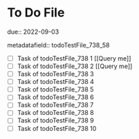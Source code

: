 # To Do File

due:: 2022-09-03

metadatafield:: todoTestFile_738_58

- [ ] Task of todoTestFile_738 1 [[Query me]]
- [ ] Task of todoTestFile_738 2 [[Query me]]
- [ ] Task of todoTestFile_738 3
- [ ] Task of todoTestFile_738 4
- [ ] Task of todoTestFile_738 5
- [ ] Task of todoTestFile_738 6
- [ ] Task of todoTestFile_738 7
- [ ] Task of todoTestFile_738 8
- [ ] Task of todoTestFile_738 9
- [ ] Task of todoTestFile_738 10